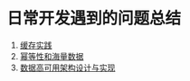 # 日常开发遇到的问题总结


1. [缓存实践](缓存实践/缓存实践.md)
2. [幂等性和海量数据](幂等性和海量数据/实战——幂等性+海量数据处理.md)
3. [数据高可用架构设计与实现](massDataDes/massDataDes.md)
